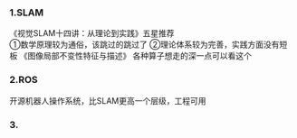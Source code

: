 ### 1.SLAM
《视觉SLAM十四讲：从理论到实践》五星推荐  
①数学原理较为通俗，该跳过的跳过了 ②理论体系较为完善，实践方面没有短板
《图像局部不变性特征与描述》
各种算子想走的深一点可以看这个
### 2.ROS
开源机器人操作系统，比SLAM更高一个层级，工程可用
### 3.
